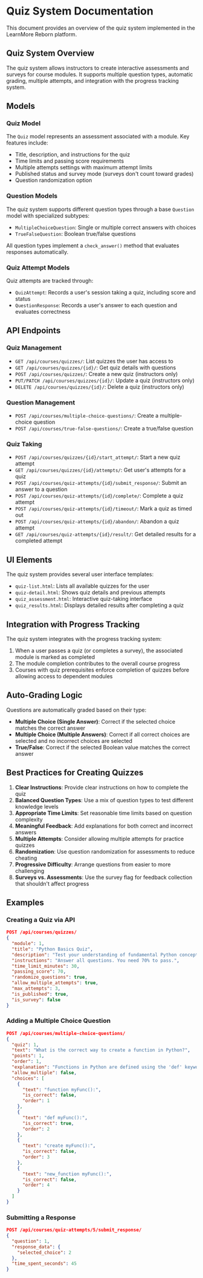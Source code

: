 # Quiz System Documentation

This document provides an overview of the quiz system implemented in the LearnMore Reborn platform.

## Quiz System Overview

The quiz system allows instructors to create interactive assessments and surveys for course modules. It supports multiple question types, automatic grading, multiple attempts, and integration with the progress tracking system.

## Models

### Quiz Model

The `Quiz` model represents an assessment associated with a module. Key features include:

- Title, description, and instructions for the quiz
- Time limits and passing score requirements
- Multiple attempts settings with maximum attempt limits
- Published status and survey mode (surveys don't count toward grades)
- Question randomization option

### Question Models

The quiz system supports different question types through a base `Question` model with specialized subtypes:

- `MultipleChoiceQuestion`: Single or multiple correct answers with choices
- `TrueFalseQuestion`: Boolean true/false questions

All question types implement a `check_answer()` method that evaluates responses automatically.

### Quiz Attempt Models

Quiz attempts are tracked through:

- `QuizAttempt`: Records a user's session taking a quiz, including score and status
- `QuestionResponse`: Records a user's answer to each question and evaluates correctness

## API Endpoints

### Quiz Management

- `GET /api/courses/quizzes/`: List quizzes the user has access to
- `GET /api/courses/quizzes/{id}/`: Get quiz details with questions
- `POST /api/courses/quizzes/`: Create a new quiz (instructors only)
- `PUT/PATCH /api/courses/quizzes/{id}/`: Update a quiz (instructors only)
- `DELETE /api/courses/quizzes/{id}/`: Delete a quiz (instructors only)

### Question Management

- `POST /api/courses/multiple-choice-questions/`: Create a multiple-choice question
- `POST /api/courses/true-false-questions/`: Create a true/false question

### Quiz Taking

- `POST /api/courses/quizzes/{id}/start_attempt/`: Start a new quiz attempt
- `GET /api/courses/quizzes/{id}/attempts/`: Get user's attempts for a quiz
- `POST /api/courses/quiz-attempts/{id}/submit_response/`: Submit an answer to a question
- `POST /api/courses/quiz-attempts/{id}/complete/`: Complete a quiz attempt
- `POST /api/courses/quiz-attempts/{id}/timeout/`: Mark a quiz as timed out
- `POST /api/courses/quiz-attempts/{id}/abandon/`: Abandon a quiz attempt
- `GET /api/courses/quiz-attempts/{id}/result/`: Get detailed results for a completed attempt

## UI Elements

The quiz system provides several user interface templates:

- `quiz-list.html`: Lists all available quizzes for the user
- `quiz-detail.html`: Shows quiz details and previous attempts
- `quiz_assessment.html`: Interactive quiz-taking interface
- `quiz_results.html`: Displays detailed results after completing a quiz

## Integration with Progress Tracking

The quiz system integrates with the progress tracking system:

1. When a user passes a quiz (or completes a survey), the associated module is marked as completed
2. The module completion contributes to the overall course progress
3. Courses with quiz prerequisites enforce completion of quizzes before allowing access to dependent modules

## Auto-Grading Logic

Questions are automatically graded based on their type:

- **Multiple Choice (Single Answer)**: Correct if the selected choice matches the correct answer
- **Multiple Choice (Multiple Answers)**: Correct if all correct choices are selected and no incorrect choices are selected
- **True/False**: Correct if the selected Boolean value matches the correct answer

## Best Practices for Creating Quizzes

1. **Clear Instructions**: Provide clear instructions on how to complete the quiz
2. **Balanced Question Types**: Use a mix of question types to test different knowledge levels
3. **Appropriate Time Limits**: Set reasonable time limits based on question complexity
4. **Meaningful Feedback**: Add explanations for both correct and incorrect answers
5. **Multiple Attempts**: Consider allowing multiple attempts for practice quizzes
6. **Randomization**: Use question randomization for assessments to reduce cheating
7. **Progressive Difficulty**: Arrange questions from easier to more challenging
8. **Surveys vs. Assessments**: Use the survey flag for feedback collection that shouldn't affect progress

## Examples

### Creating a Quiz via API

```json
POST /api/courses/quizzes/
{
  "module": 1,
  "title": "Python Basics Quiz",
  "description": "Test your understanding of fundamental Python concepts",
  "instructions": "Answer all questions. You need 70% to pass.",
  "time_limit_minutes": 30,
  "passing_score": 70,
  "randomize_questions": true,
  "allow_multiple_attempts": true,
  "max_attempts": 3,
  "is_published": true,
  "is_survey": false
}
```

### Adding a Multiple Choice Question

```json
POST /api/courses/multiple-choice-questions/
{
  "quiz": 1,
  "text": "What is the correct way to create a function in Python?",
  "points": 1,
  "order": 1,
  "explanation": "Functions in Python are defined using the 'def' keyword, followed by the function name and parentheses.",
  "allow_multiple": false,
  "choices": [
    {
      "text": "function myFunc():",
      "is_correct": false,
      "order": 1
    },
    {
      "text": "def myFunc():",
      "is_correct": true,
      "order": 2
    },
    {
      "text": "create myFunc():",
      "is_correct": false,
      "order": 3
    },
    {
      "text": "new_function myFunc():",
      "is_correct": false,
      "order": 4
    }
  ]
}
```

### Submitting a Response

```json
POST /api/courses/quiz-attempts/5/submit_response/
{
  "question": 1,
  "response_data": {
    "selected_choice": 2
  },
  "time_spent_seconds": 45
}
```